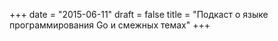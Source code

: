 +++
date = "2015-06-11"
draft = false
title = "Подкаст о языке программирования Go и смежных темах"
+++
